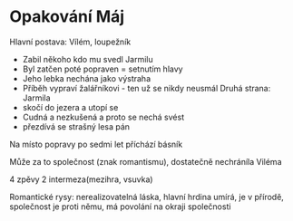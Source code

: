 # Opakování Máj

Hlavní postava: Vílém, loupežník

- Zabil někoho kdo mu svedl Jarmilu
- Byl zatčen poté popraven = setnutím hlavy
- Jeho lebka nechána jako výstraha
- Příběh vypraví žalářníkovi - ten už se nikdy neusmál
  Druhá strana: Jarmila
- skočí do jezera a utopí se
- Cudná a nezkušená a proto se nechá svést
- přezdívá se strašný lesa pán

Na místo popravy po sedmi let příchází básník

Může za to společnost (znak romantismu), dostatečně nechráníla Viléma

4 zpěvy
2 intermeza(mezihra, vsuvka)

Romantické rysy: nerealizovatelná láska, hlavní hrdina umírá, je v přírodě, společnost je proti němu, má povolání na okraji společnosti
